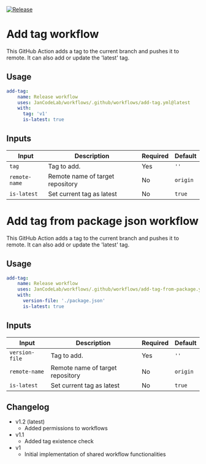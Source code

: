 [![Release](https://github.com/JanCodeLab/workflows/actions/workflows/release.yml/badge.svg?event=workflow_dispatch)](https://github.com/JanCodeLab/workflows/actions/workflows/release.yml)
# Add tag workflow

This GitHub Action adds a tag to the current branch and pushes it to remote. It can also add or update the 'latest' tag.

## Usage

```yaml
add-tag:
    name: Release workflow
    uses: JanCodeLab/workflows/.github/workflows/add-tag.yml@latest
    with:
      tag: 'v1'
      is-latest: true
```

## Inputs

| Input | Description | Required | Default |
|-------|-------------|----------|---------|
| `tag` | Tag to add. | Yes | `''` |
| `remote-name` | Remote name of target repository | No | `origin` |
| `is-latest` | Set current tag as latest | No | `true` |

# Add tag from package json workflow

This GitHub Action adds a tag to the current branch and pushes it to remote. It can also add or update the 'latest' tag.

## Usage

```yaml
add-tag:
    name: Release workflow
    uses: JanCodeLab/workflows/.github/workflows/add-tag-from-package.yml@latest
    with:
      version-file: './package.json'
      is-latest: true
```

## Inputs

| Input | Description | Required | Default |
|-------|-------------|----------|---------|
| `version-file` | Tag to add. | Yes | `''` |
| `remote-name` | Remote name of target repository | No | `origin` |
| `is-latest` | Set current tag as latest | No | `true` |

## Changelog
- v1.2 (latest)
  - Added permissions to workflows
- v1.1
  - Added tag existence check
- v1
  - Initial implementation of shared workflow functionalities